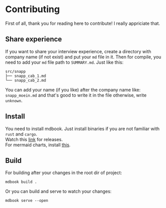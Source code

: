 # Contributing

First of all, thank you for reading here to contribute! I really appriciate that. <br />

## Share experience
If you want to share your interview experience, create a directory with company name (if not exist) and put your `md` file in it.
Then for compile, you need to add your `md` file path to `SUMMARY.md`.
Just like this:
```
src/snapp
├── snapp_cab_1.md
└── snapp_cab_2.md
```
You can add your name (if you like) after the company name like: `snapp_moein.md` and that's good to write it in the file otherwise, write `unknown`.

## Install
You need to install mdbook. Just install binaries if you are not familiar with `rust` and `cargo`. <br />
Watch this [link](https://github.com/rust-lang/mdBook/releases) for releases. <br />
For mermaid charts, install [this](https://github.com/badboy/mdbook-mermaid).

## Build
For building after your changes in the root dir of project:
```
mdbook build .
```

Or you can build and serve to watch your changes:

```
mdbook serve --open
```
